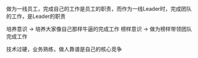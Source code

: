做为一线员工，完成自己的工作是员工的职责，而作为一线Leader时，完成团队的工作，是Leader的职责

培养意识 -> 培养大家像自己那样牛逼的完成工作
榜样意识 -> 做为榜样带领团队完成工作 

技术过硬，业务熟练，做人靠谱是自己的核心竞争
